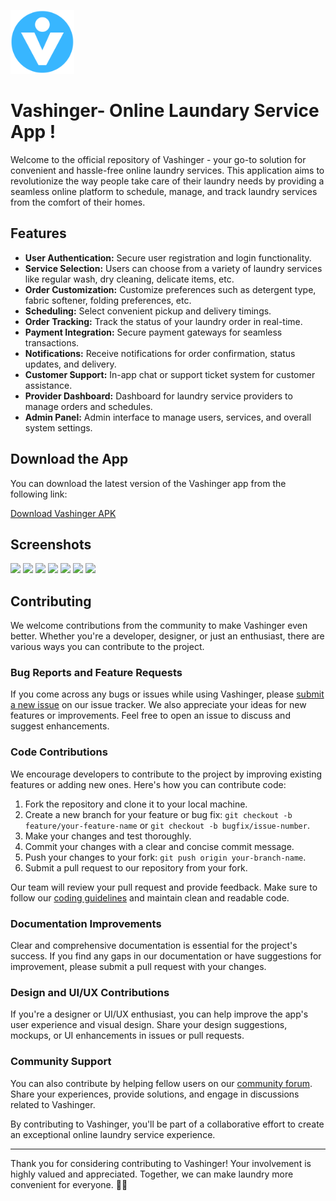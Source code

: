 ![](https://raw.githubusercontent.com/rishabhmishra705454/Vashinger--Online-Laundry-App/addcdddab0f8582e8184795a0807197aac95673a/app/src/main/res/mipmap-hdpi/vashinger.png)
# Vashinger- Online Laundary Service App !

Welcome to the official repository of Vashinger - your go-to solution for convenient and hassle-free online laundry services. This application aims to revolutionize the way people take care of their laundry needs by providing a seamless online platform to schedule, manage, and track laundry services from the comfort of their homes.

## Features

- **User Authentication:** Secure user registration and login functionality.
- **Service Selection:** Users can choose from a variety of laundry services like regular wash, dry cleaning, delicate items, etc.
- **Order Customization:** Customize preferences such as detergent type, fabric softener, folding preferences, etc.
- **Scheduling:** Select convenient pickup and delivery timings.
- **Order Tracking:** Track the status of your laundry order in real-time.
- **Payment Integration:** Secure payment gateways for seamless transactions.
- **Notifications:** Receive notifications for order confirmation, status updates, and delivery.
- **Customer Support:** In-app chat or support ticket system for customer assistance.
- **Provider Dashboard:** Dashboard for laundry service providers to manage orders and schedules.
- **Admin Panel:** Admin interface to manage users, services, and overall system settings.

## Download the App

You can download the latest version of the Vashinger app from the following link:

[Download Vashinger APK](https://drive.google.com/file/d/1HPhDMW9BO8VT8v-Upghj3xX_PFBaOB3W/view?usp=sharing)

## Screenshots 
![](https://i.imgur.com/EjTzi7u.jpg)
![](https://i.imgur.com/sg3nltY.jpg)
![](https://i.imgur.com/aYTTRTo.jpg)
![](https://i.imgur.com/6sdITLs.jpg)
![](https://i.imgur.com/LEpxTzD.jpg)
![](https://i.imgur.com/wg954Iy.jpg)
![](https://i.imgur.com/2Lc9GBo.jpg)

## Contributing

We welcome contributions from the community to make Vashinger even better. Whether you're a developer, designer, or just an enthusiast, there are various ways you can contribute to the project.

### Bug Reports and Feature Requests

If you come across any bugs or issues while using Vashinger, please [submit a new issue](link_to_issue_tracker) on our issue tracker. We also appreciate your ideas for new features or improvements. Feel free to open an issue to discuss and suggest enhancements.

### Code Contributions

We encourage developers to contribute to the project by improving existing features or adding new ones. Here's how you can contribute code:

1. Fork the repository and clone it to your local machine.
2. Create a new branch for your feature or bug fix: `git checkout -b feature/your-feature-name` or `git checkout -b bugfix/issue-number`.
3. Make your changes and test thoroughly.
4. Commit your changes with a clear and concise commit message.
5. Push your changes to your fork: `git push origin your-branch-name`.
6. Submit a pull request to our repository from your fork.

Our team will review your pull request and provide feedback. Make sure to follow our [coding guidelines](link_to_coding_guidelines) and maintain clean and readable code.

### Documentation Improvements

Clear and comprehensive documentation is essential for the project's success. If you find any gaps in our documentation or have suggestions for improvement, please submit a pull request with your changes.

### Design and UI/UX Contributions

If you're a designer or UI/UX enthusiast, you can help improve the app's user experience and visual design. Share your design suggestions, mockups, or UI enhancements in issues or pull requests.

### Community Support

You can also contribute by helping fellow users on our [community forum](link_to_forum). Share your experiences, provide solutions, and engage in discussions related to Vashinger.

By contributing to Vashinger, you'll be part of a collaborative effort to create an exceptional online laundry service experience.


---

Thank you for considering contributing to Vashinger! Your involvement is highly valued and appreciated. Together, we can make laundry more convenient for everyone. 🚀👕
